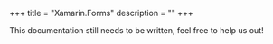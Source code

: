 +++
title = "Xamarin.Forms" 
description = ""
+++

This documentation still needs to be written, feel free to help us out!

